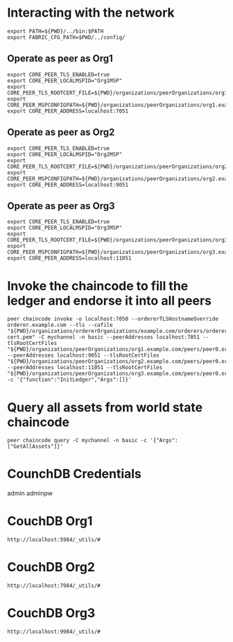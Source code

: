 # Interacting with the network

```
export PATH=${PWD}/../bin:$PATH
export FABRIC_CFG_PATH=$PWD/../config/

```

## Operate as peer as Org1

```
export CORE_PEER_TLS_ENABLED=true
export CORE_PEER_LOCALMSPID="Org1MSP"
export CORE_PEER_TLS_ROOTCERT_FILE=${PWD}/organizations/peerOrganizations/org1.example.com/peers/peer0.org1.example.com/tls/ca.crt
export CORE_PEER_MSPCONFIGPATH=${PWD}/organizations/peerOrganizations/org1.example.com/users/Admin@org1.example.com/msp
export CORE_PEER_ADDRESS=localhost:7051
```

## Operate as peer as Org2

```
export CORE_PEER_TLS_ENABLED=true
export CORE_PEER_LOCALMSPID="Org2MSP"
export CORE_PEER_TLS_ROOTCERT_FILE=${PWD}/organizations/peerOrganizations/org2.example.com/peers/peer0.org2.example.com/tls/ca.crt
export CORE_PEER_MSPCONFIGPATH=${PWD}/organizations/peerOrganizations/org2.example.com/users/Admin@org2.example.com/msp
export CORE_PEER_ADDRESS=localhost:9051
```

## Operate as peer as Org3

```
export CORE_PEER_TLS_ENABLED=true
export CORE_PEER_LOCALMSPID="Org3MSP"
export CORE_PEER_TLS_ROOTCERT_FILE=${PWD}/organizations/peerOrganizations/org3.example.com/peers/peer0.org3.example.com/tls/ca.crt
export CORE_PEER_MSPCONFIGPATH=${PWD}/organizations/peerOrganizations/org3.example.com/users/Admin@org3.example.com/msp
export CORE_PEER_ADDRESS=localhost:11051
```

# Invoke the chaincode to fill the ledger and endorse it into all peers

```
peer chaincode invoke -o localhost:7050 --ordererTLSHostnameOverride orderer.example.com --tls --cafile "${PWD}/organizations/ordererOrganizations/example.com/orderers/orderer.example.com/msp/tlscacerts/tlsca.example.com-cert.pem" -C mychannel -n basic --peerAddresses localhost:7051 --tlsRootCertFiles "${PWD}/organizations/peerOrganizations/org1.example.com/peers/peer0.org1.example.com/tls/ca.crt" --peerAddresses localhost:9051 --tlsRootCertFiles "${PWD}/organizations/peerOrganizations/org2.example.com/peers/peer0.org2.example.com/tls/ca.crt" --peerAddresses localhost:11051 --tlsRootCertFiles "${PWD}/organizations/peerOrganizations/org3.example.com/peers/peer0.org3.example.com/tls/ca.crt" -c '{"function":"InitLedger","Args":[]}'
```

# Query all assets from world state chaincode

```
peer chaincode query -C mychannel -n basic -c '{"Args":["GetAllAssets"]}'
```

# CounchDB Credentials

admin
adminpw

# CouchDB Org1

```
http://localhost:5984/_utils/#
```

# CouchDB Org2

```
http://localhost:7984/_utils/#
```

# CouchDB Org3

```
http://localhost:9984/_utils/#
```
